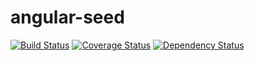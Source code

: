 angular-seed
============

[![Build Status](https://travis-ci.org/saad1200/angular-seed.png)](https://travis-ci.org/saad1200/angular-seed)
[![Coverage Status](https://img.shields.io/coveralls/saad1200/angular-seed.svg)](https://coveralls.io/r/saad1200/angular-seed?branch=master)
[![Dependency Status](https://gemnasium.com/saad1200/angular-seed.svg)](https://gemnasium.com/saad1200/angular-seed)